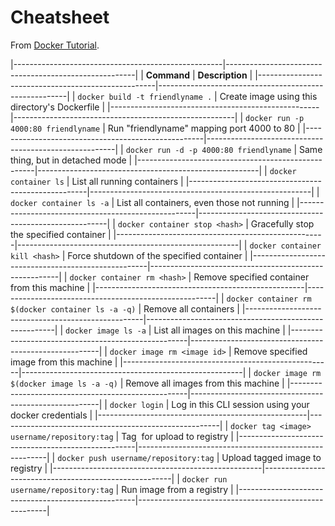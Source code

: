 # Cheatsheet

From [Docker Tutorial](https://docs.docker.com/get-started/).

|----------------------------------------------------|-------------------------------------------------------|
| **Command**                                        | **Description**					     |
|----------------------------------------------------|-------------------------------------------------------|
| `docker build -t friendlyname .`                   | Create image using this directory's Dockerfile	     |
|----------------------------------------------------|-------------------------------------------------------|
| `docker run -p 4000:80 friendlyname`               | Run "friendlyname" mapping port 4000 to 80	     |
|----------------------------------------------------|-------------------------------------------------------|
| `docker run -d -p 4000:80 friendlyname`            | Same thing, but in detached mode                      |
|----------------------------------------------------|-------------------------------------------------------|
| `docker container ls`                              | List all running containers                           |
|----------------------------------------------------|-------------------------------------------------------|
| `docker container ls -a`                           | List all containers, even those not running           |
|----------------------------------------------------|-------------------------------------------------------|
| `docker container stop <hash>`                     | Gracefully stop the specified container               |
|----------------------------------------------------|-------------------------------------------------------|
| `docker container kill <hash>`                     | Force shutdown of the specified container             |
|----------------------------------------------------|-------------------------------------------------------|
| `docker container rm <hash>`                       | Remove specified container from this machine          |
|----------------------------------------------------|-------------------------------------------------------|
| `docker container rm $(docker container ls -a -q)` | Remove all containers                                 |
|----------------------------------------------------|-------------------------------------------------------|
| `docker image ls -a`                               | List all images on this machine                       |
|----------------------------------------------------|-------------------------------------------------------|
| `docker image rm <image id>`                       | Remove specified image from this machine              |
|----------------------------------------------------|-------------------------------------------------------|
| `docker image rm $(docker image ls -a -q)`         | Remove all images from this machine                   |
|----------------------------------------------------|-------------------------------------------------------|
| `docker login`                                     | Log in this CLI session using your docker credentials |
|----------------------------------------------------|-------------------------------------------------------|
| `docker tag <image> username/repository:tag`       | Tag <image> for upload to registry                    |
|----------------------------------------------------|-------------------------------------------------------|
| `docker push username/repository:tag`              | Upload tagged image to registry                       |
|----------------------------------------------------|-------------------------------------------------------|
| `docker run username/repository:tag`               | Run image from a registry                             |
|----------------------------------------------------|-------------------------------------------------------|
